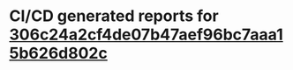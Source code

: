 # CI/CD generated reports for [306c24a2cf4de07b47aef96bc7aaa15b626d802c](https://github.com/hydephp/develop/commit/306c24a2cf4de07b47aef96bc7aaa15b626d802c)
